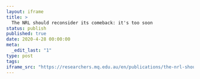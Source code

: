 ```yaml
---
layout: iframe
title: >
  The NRL should reconsider its comeback: it's too soon
status: publish
published: true
date: 2020-4-28 00:00:00
meta:
  _edit_last: "1"
type: post
tags:
iframe_src: "https://researchers.mq.edu.au/en/publications/the-nrl-should-reconsider-its-comeback-its-too-soon"
---
```

        